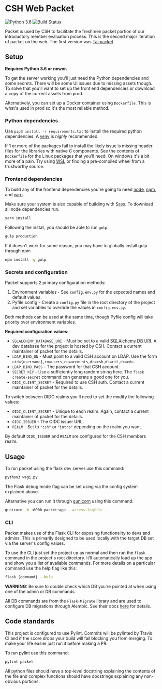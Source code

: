 # CSH Web Packet

[![Python 3.6](https://img.shields.io/badge/python-3.6-blue.svg)](https://www.python.org/downloads/release/python-360/)
[![Build Status](https://travis-ci.com/ComputerScienceHouse/packet.svg?branch=develop)](https://travis-ci.com/ComputerScienceHouse/packet)

Packet is used by CSH to facilitate the freshmen packet portion of our introductory member evaluation process. This is 
the second major iteration of packet on the web. The first version was 
[Tal packet](https://github.com/TalCohen/CSHWebPacket).

## Setup
**Requires Python 3.6 or newer.**

To get the server working you'll just need the Python dependencies and some secrets. There will be some UI issues due 
to missing assets though. To solve that you'll want to set up the front end dependencies or download a copy of the 
current assets from prod.

Alternatively, you can set up a Docker container using `Dockerfile`. This is what's used in prod so it's the most 
reliable method.

### Python dependencies
Use `pip3 install -r requirements.txt` to install the required python dependencies. A 
[venv](https://packaging.python.org/tutorials/installing-packages/#creating-virtual-environments) is *highly* 
recommended. 

If 1 or more of the packages fail to install the likely issue is missing header files for the libraries with native C 
components. See the contents of `Dockerfile` for the Linux packages that you'll need. On windows it's a bit more of a 
pain. Try using [WSL](https://docs.microsoft.com/en-us/windows/wsl/about) or finding a pre-compiled wheel from a 
trustworthy source.

### Frontend dependencies
To build any of the frontend dependencies you're going to need [node](https://nodejs.org/), 
[npm](https://www.npmjs.com/get-npm), and [yarn](https://yarnpkg.com/).

Make sure your system is also capable of building with [Sass](https://sass-lang.com/). To download all node 
dependencies run.
```bash
yarn install
```

Following the install, you should be able to run `gulp`
```bash
gulp production
```

If it doesn't work for some reason, you may have to globally install gulp through npm
```bash
npm install -g gulp
```

### Secrets and configuration
Packet supports 2 primary configuration methods:
1. Environment variables - See `config.env.py` for the expected names and default values.
2. Pyfile config - Create a `config.py` file in the root directory of the project and set variables to override the 
values in `config.env.py`.

Both methods can be used at the same time, though Pyfile config will take priority over environment variables.

**Required configuration values:**
* `SQLALCHEMY_DATABASE_URI` - Must be set to a valid [SQLAlchemy DB URI](http://flask-sqlalchemy.pocoo.org/2.3/config/#connection-uri-format). 
A dev database for the project is hosted by CSH. Contact a current maintainer of packet for the details.
* `LDAP_BIND_DN` - Must point to a valid CSH account on LDAP. Use the form 
`uid={username},cn=users,cn=accounts,dc=csh,dc=rit,dc=edu`.
* `LDAP_BIND_PASS` - The password for that CSH account.
* `SECRET_KEY` - Use a sufficiently long random string here. The `flask create-secret` command can generate a good one 
for you.
* `OIDC_CLIENT_SECRET` - Required to use CSH auth. Contact a current maintainer of packet for the details.

To switch between OIDC realms you'll need to set the modify the following values:
* `OIDC_CLIENT_SECRET` - Unique to each realm. Again, contact a current maintainer of packet for the details.
* `OIDC_ISSUER` - The OIDC issuer URL.
* `REALM` - Set to `"csh"` or `"intro"` depending on the realm you want.

By default `OIDC_ISSUER` and `REALM` are configured for the CSH members realm.

## Usage
To run packet using the flask dev server use this command:
```bash
python3 wsgi.py
```
The Flask debug mode flag can be set using via the config system explained above.

Alternative you can run it through [gunicorn](https://gunicorn.org/) using this command:
```bash
gunicorn -b :8000 packet:app --access-logfile -
```

### CLI
Packet makes use of the Flask CLI for exposing functionality to devs and admins. This is primarily designed to be used 
locally with the target DB set via the server's config values.

To use the CLI just set the project up as normal and then run the `flask` command in the project's root directory. 
It'll automatically load up the app and show you a list of available commands. For more details on a particular command 
use the help flag like this:
```bash
flask {command} --help
```

**WARNING:** Be sure to double check which DB you're pointed at when using one of the admin or DB commands.

All DB commands are from the `Flask-Migrate` library and are used to configure DB migrations through Alembic. See their 
docs [here](https://flask-migrate.readthedocs.io/en/latest/) for details. 

## Code standards
This project is configured to use Pylint. Commits will be pylinted by Travis CI and if the score drops your build will 
fail blocking you from merging. To make your life easier just run it before making a PR.

To run pylint use this command:
```bash
pylint packet
```

All python files should have a top-level docstring explaining the contents of the file and complex functions should 
have docstrings explaining any non-obvious portions.
